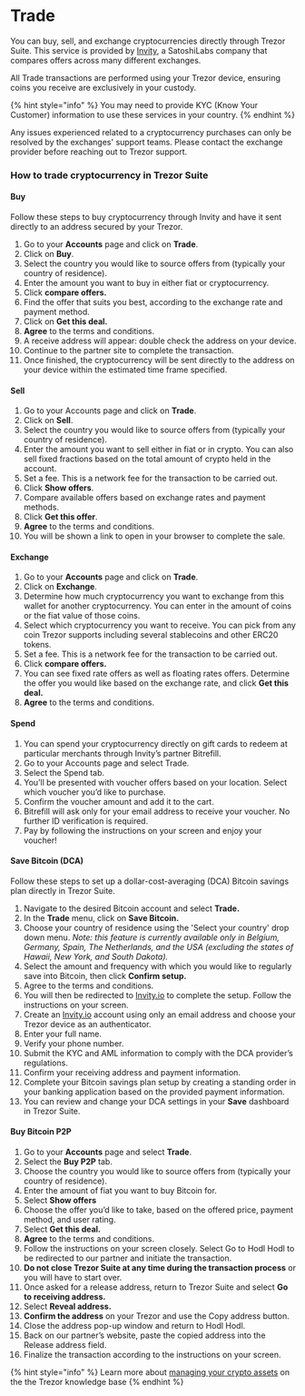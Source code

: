 # Trade

You can buy, sell, and exchange cryptocurrencies directly through Trezor Suite. This service is provided by [Invity](https://invity.io/), a SatoshiLabs company that compares offers across many different exchanges.

All Trade transactions are performed using your Trezor device, ensuring coins you receive are exclusively in your custody.

{% hint style="info" %}
You may need to provide KYC (Know Your Customer) information to use these services in your country.
{% endhint %}

Any issues experienced related to a cryptocurrency purchases can only be resolved by the exchanges' support teams. Please contact the exchange provider before reaching out to Trezor support.

### How to trade cryptocurrency in Trezor Suite

#### **Buy**

Follow these steps to buy cryptocurrency through Invity and have it sent directly to an address secured by your Trezor.

1. Go to your **Accounts** page and click on **Trade**.
2. Click on **Buy**.
3. Select the country you would like to source offers from (typically your country of residence).
4. Enter the amount you want to buy in either fiat or cryptocurrency.
5. Click **compare offers.**
6. Find the offer that suits you best, according to the exchange rate and payment method.
7. Click on **Get this deal.**
8. **Agree** to the terms and conditions.
9. A receive address will appear: double check the address on your device.
10. Continue to the partner site to complete the transaction.
11. Once finished, the cryptocurrency will be sent directly to the address on your device within the estimated time frame specified.

#### **Sell**

1. Go to your Accounts page and click on **Trade**.
2. Click on **Sell**.
3. Select the country you would like to source offers from (typically your country of residence).
4. Enter the amount you want to sell either in fiat or in crypto. You can also sell fixed fractions based on the total amount of crypto held in the account.
5. Set a fee. This is a network fee for the transaction to be carried out.
6. Click **Show offers**.
7. Compare available offers based on exchange rates and payment methods.
8. Click **Get this offer**.
9. **Agree** to the terms and conditions.
10. You will be shown a link to open in your browser to complete the sale.

#### **Exchange**

1. Go to your **Accounts** page and click on **Trade**.
2. Click on **Exchange**.
3. Determine how much cryptocurrency you want to exchange from this wallet for another cryptocurrency. You can enter in the amount of coins or the fiat value of those coins.
4. Select which cryptocurrency you want to receive. You can pick from any coin Trezor supports including several stablecoins and other ERC20 tokens.
5. Set a fee. This is a network fee for the transaction to be carried out.
6. Click **compare offers.**
7. You can see fixed rate offers as well as floating rates offers. Determine the offer you would like based on the exchange rate, and click **Get this deal.**
8. **Agree** to the terms and conditions.

#### **Spend**

1. You can spend your cryptocurrency directly on gift cards to redeem at particular merchants through Invity’s partner Bitrefill.
2. Go to your Accounts page and select Trade.
3. Select the Spend tab.
4. You’ll be presented with voucher offers based on your location. Select which voucher you’d like to purchase.
5. Confirm the voucher amount and add it to the cart.
6. Bitrefill will ask only for your email address to receive your voucher. No further ID verification is required.
7. Pay by following the instructions on your screen and enjoy your voucher!

#### Save Bitcoin (DCA)

Follow these steps to set up a dollar-cost-averaging (DCA) Bitcoin savings plan directly in Trezor Suite.

1. Navigate to the desired Bitcoin account and select **Trade.**
2. In the **Trade** menu, click on **Save Bitcoin.**
3. Choose your country of residence using the 'Select your country' drop down menu. _Note: this feature is currently available only in Belgium, Germany, Spain, The Netherlands, and the USA (excluding the states of Hawaii, New York, and South Dakota)._
4. Select the amount and frequency with which you would like to regularly save into Bitcoin, then click **Confirm setup.**
5. Agree to the terms and conditions.
6. You will then be redirected to [Invity.io](http://invity.io/) to complete the setup. Follow the instructions on your screen.
7. Create an [Invity.io](http://invity.io/) account using only an email address and choose your Trezor device as an authenticator.
8. Enter your full name.
9. Verify your phone number.
10. Submit the KYC and AML information to comply with the DCA provider’s regulations.
11. Confirm your receiving address and payment information.
12. Complete your Bitcoin savings plan setup by creating a standing order in your banking application based on the provided payment information.
13. You can review and change your DCA settings in your **Save** dashboard in Trezor Suite.

#### Buy Bitcoin P2P

1. Go to your **Accounts** page and select **Trade**.
2. Select the **Buy P2P** tab.
3. Choose the country you would like to source offers from (typically your country of residence).
4. Enter the amount of fiat you want to buy Bitcoin for.
5. Select **Show offers**
6. Choose the offer you’d like to take, based on the offered price, payment method, and user rating.
7. Select **Get this deal.**
8. **Agree** to the terms and conditions.
9. Follow the instructions on your screen closely. Select Go to Hodl Hodl to be redirected to our partner and initiate the transaction.
10. **Do not close Trezor Suite at any time during the transaction process** or you will have to start over.
11. Once asked for a release address, return to Trezor Suite and select **Go to receiving address.**
12. Select **Reveal address.**
13. **Confirm the address** on your Trezor and use the Copy address button.
14. Close the address pop-up window and return to Hodl Hodl.
15. Back on our partner’s website, paste the copied address into the Release address field.
16. Finalize the transaction according to the instructions on your screen.

{% hint style="info" %}
Learn more about [managing your crypto assets](https://trezor.io/learn/c/trezor-suite-app) on the the Trezor knowledge base
{% endhint %}

